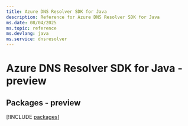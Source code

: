 ```yaml
---
title: Azure DNS Resolver SDK for Java
description: Reference for Azure DNS Resolver SDK for Java
ms.date: 08/04/2025
ms.topic: reference
ms.devlang: java
ms.service: dnsresolver
---
```

# Azure DNS Resolver SDK for Java - preview
## Packages - preview
[!INCLUDE [packages](dns-resolver-index.md)]